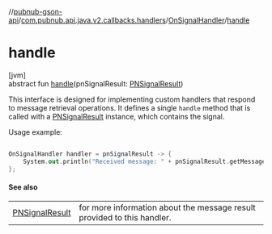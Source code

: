 //[pubnub-gson-api](../../../index.md)/[com.pubnub.api.java.v2.callbacks.handlers](../index.md)/[OnSignalHandler](index.md)/[handle](handle.md)

# handle

[jvm]\
abstract fun [handle](handle.md)(pnSignalResult: [PNSignalResult](../../../../../pubnub-kotlin/pubnub-kotlin-api/pubnub-kotlin-api/com.pubnub.api.models.consumer.pubsub/-p-n-signal-result/index.md))

 This interface is designed for implementing custom handlers that respond to message retrieval operations. It defines a single `handle` method that is called with a [PNSignalResult](../../../../../pubnub-kotlin/pubnub-kotlin-api/pubnub-kotlin-api/com.pubnub.api.models.consumer.pubsub/-p-n-signal-result/index.md) instance, which contains the signal. 

 Usage example: 

```kotlin

OnSignalHandler handler = pnSignalResult -> {
    System.out.println("Received message: " + pnSignalResult.getMessage());
};

```

#### See also

| | |
|---|---|
| [PNSignalResult](../../../../../pubnub-kotlin/pubnub-kotlin-api/pubnub-kotlin-api/com.pubnub.api.models.consumer.pubsub/-p-n-signal-result/index.md) | for more information about the message result provided to this handler. |
